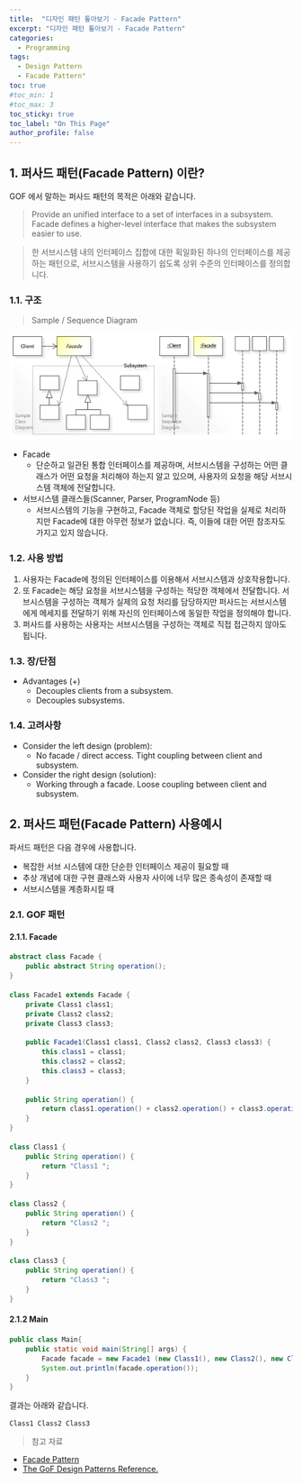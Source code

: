 ```yaml
---
title:  "디자인 패턴 톺아보기 - Facade Pattern"
excerpt: "디자인 패턴 톺아보기 - Facade Pattern"
categories:
  - Programming
tags:
  - Design Pattern
  - Facade Pattern"
toc: true
#toc_min: 1
#toc_max: 3
toc_sticky: true
toc_label: "On This Page"
author_profile: false
---
```


## 1. 퍼사드 패턴(Facade Pattern) 이란?

GOF 에서 말하는 퍼사드 패턴의 목적은 아래와 같습니다.

> Provide an unified interface to a set of interfaces in a subsystem. Facade defines a higher-level interface that makes the subsystem easier to use.

> 한 서브시스템 내의 인터페이스 집합에 대한 획일화된 하나의 인터페이스를 제공하는 패턴으로, 서브시스템을 사용하기 쉽도록 상위 수준의 인터페이스를 정의합니다.

### 1.1. 구조

> Sample / Sequence Diagram

![image](/assets/images/design_pattern/facade_pattern.png)

* Facade
    * 단순하고 일관된 통합 인터페이스를 제공하며, 서브시스템을 구성하는 어떤 클래스가 어떤 요청을 처리해야 하는지 알고 있으며, 사용자의 요청을 해당 서브시스템 객체에 전달합니다.
* 서브시스템 클래스들(Scanner, Parser, ProgramNode 등)
    * 서브시스템의 기능을 구현하고, Facade 객체로 할당된 작업을 실제로 처리하지만 Facade에 대한 아무런 정보가 없습니다. 즉, 이들에 대한 어떤 참조자도 가지고 있지 않습니다.

### 1.2. 사용 방법

1. 사용자는 Facade에 정의된 인터페이스를 이용해서 서브시스템과 상호작용합니다.
2. 또 Facade는 해당 요청을 서브시스템을 구성하는 적당한 객체에서 전달합니다. 서브시스템을 구성하는 객체가 실제의 요청 처리를 담당하지만 퍼사드는 서브시스템에게 메세지를 전달하기 위해 자신의 인터페이스에 동일한 작업을 정의해야 합니다.
3. 퍼사드를 사용하는 사용자는 서브시스템을 구성하는 객체로 직접 접근하지 않아도 됩니다.

### 1.3. 장/단점

* Advantages (+)
    * Decouples clients from a subsystem.
    * Decouples subsystems.

### 1.4. 고려사항

* Consider the left design (problem):
    * No facade / direct access. Tight coupling between client and subsystem.
* Consider the right design (solution):
    * Working through a facade. Loose coupling between client and subsystem.

## 2. 퍼사드 패턴(Facade Pattern) 사용예시

파서드 패턴은 다음 경우에 사용합니다.

* 복잡한 서브 시스템에 대한 단순한 인터페이스 제공이 필요할 때
* 추상 개념에 대한 구현 클래스와 사용자 사이에 너무 많은 종속성이 존재할 때
* 서브시스템을 계층화시킬 때

### 2.1. GOF 패턴

#### 2.1.1. Facade

```java
abstract class Facade {
	public abstract String operation();	
}

class Facade1 extends Facade {
	private Class1 class1;
	private Class2 class2;
	private Class3 class3;

	public Facade1(Class1 class1, Class2 class2, Class3 class3) { 
		this.class1 = class1;
		this.class2 = class2;
		this.class3 = class3;
	}
	
	public String operation() { 
		return class1.operation() + class2.operation() + class3.operation();
	}
}

class Class1 { 
	public String operation() { 
		return "Class1 ";
	} 
}

class Class2 { 
	public String operation() { 
		return "Class2 ";
	} 
}

class Class3 { 
	public String operation() { 
		return "Class3 ";
	} 
}
```

#### 2.1.2 Main

```java
public class Main{
	public static void main(String[] args) {
		Facade facade = new Facade1 (new Class1(), new Class2(), new Class3());
		System.out.println(facade.operation());
	}
}
```

결과는 아래와 같습니다.

```
Class1 Class2 Class3 
```

> 참고 자료

* [Facade Pattern](https://en.wikipedia.org/wiki/Facade_pattern)
* [The GoF Design Patterns Reference.](http://w3sdesign.com/index0100.php)
